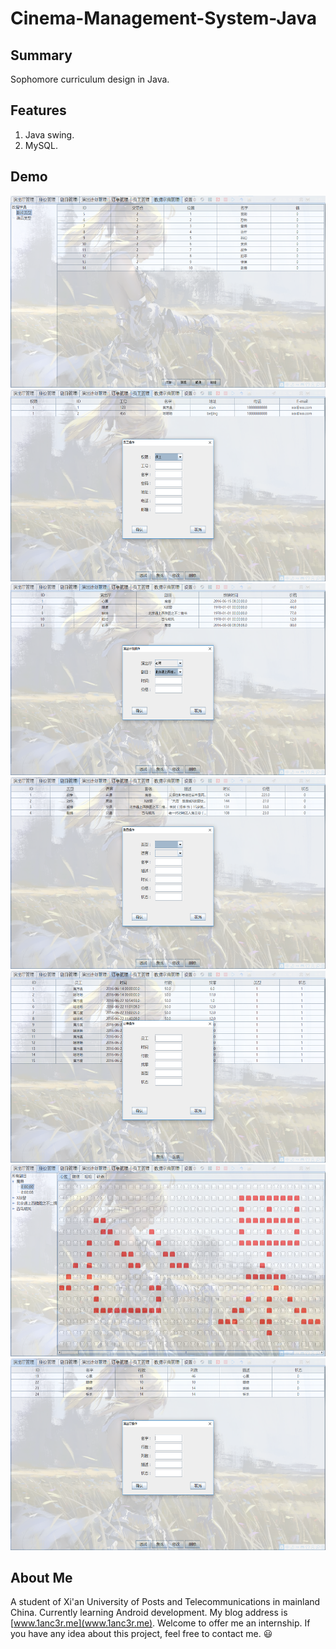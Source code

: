 # Cinema-Management-System-Java
## Summary
Sophomore curriculum design in Java.

## Features
1. Java swing.
2. MySQL.

## Demo

<img src="https://github.com/1anc3r/Cinema-Management-System-Java/blob/master/screenshot/20160623104950.png" width = "546" height = "307" alt="1" />
<img src="https://github.com/1anc3r/Cinema-Management-System-Java/blob/master/screenshot/20160623104941.png" width = "546" height = "307" alt="2" />
<img src="https://github.com/1anc3r/Cinema-Management-System-Java/blob/master/screenshot/20160623104822.png" width = "546" height = "307" alt="3" />
<img src="https://github.com/1anc3r/Cinema-Management-System-Java/blob/master/screenshot/20160623104808.png" width = "546" height = "307" alt="4" />
<img src="https://github.com/1anc3r/Cinema-Management-System-Java/blob/master/screenshot/20160623104933.png" width = "546" height = "307" alt="5" />
<img src="https://github.com/1anc3r/Cinema-Management-System-Java/blob/master/screenshot/20160623104728.png" width = "546" height = "307" alt="6" />
<img src="https://github.com/1anc3r/Cinema-Management-System-Java/blob/master/screenshot/20160623104749.png" width = "546" height = "307" alt="7" />

## About Me
A student of Xi'an University of Posts and Telecommunications in mainland China. Currently learning Android development.
My blog address is [www.1anc3r.me](www.1anc3r.me). Welcome to offer me an internship. If you have any idea about this project, feel free to contact me. :smiley:
